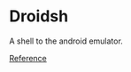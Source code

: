 # Droidsh

A shell to the android emulator.

[Reference](https://developer.android.com/studio/run/emulator-console)

